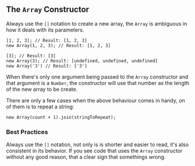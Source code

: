 ## The `Array` Constructor

Always use the `[]` notation to create a new array, the `Array` is ambiguous in 
how it deals with its parameters.

    [1, 2, 3]; // Result: [1, 2, 3]
    new Array(1, 2, 3); // Result: [1, 2, 3]

    [3]; // Result: [3]
    new Array(3); // Result: [undefined, undefined, undefined] 
    new Array('3') // Result: ['3']

When there's only one argument being passed to the `Array` constructor and that
argument is a `Number`, the constructor will use that number as the length of
the new array to be create.

There are only a few cases when the above behaviour comes in handy, on of them is
to repeat a string:

    new Array(count + 1).join(stringToRepeat);

### Best Practices

Always use the `[]` notation, not only is is shorter and easier to read, it's
also consistent in its behavior. If you see code that uses the `Array`
constructor without any good reason, that a clear sign that somethings wrong.

